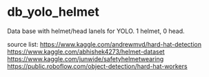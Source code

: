 # db_yolo_helmet
Data base with helmet/head lanels for YOLO.
1 helmet, 0 head.

source list:
https://www.kaggle.com/andrewmvd/hard-hat-detection
https://www.kaggle.com/abhishek4273/helmet-dataset
https://www.kaggle.com/junwide/safetyhelmetwearing
https://public.roboflow.com/object-detection/hard-hat-workers
